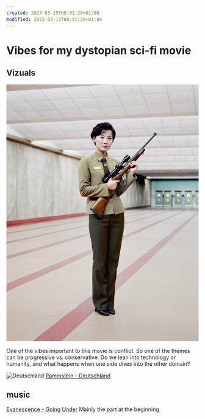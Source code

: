 ```yaml
---
created: 2023-03-15T00:31:20+01:00
modified: 2023-03-15T00:31:20+01:00
---
```


# Vibes for my dystopian sci-fi movie

## Vizuals

![Gun instructor, Maeri shooting range, Pyongyang 2015 © Eddo Hartmann](Vibes-for-my-dystopian-sci-fi-movie-files/Gun_instructor_Pyongyang_2015_Eddo_Hartmann.jpg)

One of the vibes important to this movie is conflict. So one of the themes can be progressive vs. conservative. Do we lean into technology or humanity, and what happens when one side dives into the other domain?

![Deutschland](Vibes-for-my-dystopian-sci-fi-movie-files/deuchland.avif)
[Rammstein - Deutschland](https://www.youtube.com/watch?v=NeQM1c-XCDc)

## music

[Evanescence - Going Under](https://www.youtube.com/watch?v=CdhqVtpR2ts) Mainly the part at the beginning
